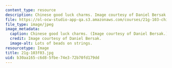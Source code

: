 ```yaml
---
content_type: resource
description: Chinese good luck charms. Image courtesy of Daniel Bersak.
file: https://ol-ocw-studio-app-qa.s3.amazonaws.com/courses/21g-103-chinese-iii-regular-fall-2003/b30aa165c6d85fbe74e372b70fd179dd_21g-103f03.jpg
file_type: image/jpeg
image_metadata:
  caption: Chinese good luck charms. (Image courtesy of Daniel Bersak.)
  credit: Image courtesy of Daniel Bersak.
  image-alt: Lots of beads on strings.
resourcetype: Image
title: 21g-103f03.jpg
uid: b30aa165-c6d8-5fbe-74e3-72b70fd179dd
---
```

